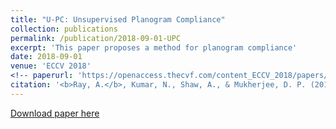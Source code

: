 ```yaml
---
title: "U-PC: Unsupervised Planogram Compliance"
collection: publications
permalink: /publication/2018-09-01-UPC
excerpt: 'This paper proposes a method for planogram compliance'
date: 2018-09-01
venue: 'ECCV 2018'
<!-- paperurl: 'https://openaccess.thecvf.com/content_ECCV_2018/papers/Archan_Ray_U-PC_Unsupervised_Planogram_ECCV_2018_paper.pdf' -->
citation: '<b>Ray, A.</b>, Kumar, N., Shaw, A., & Mukherjee, D. P. (2018). &quot;U-PC: Unsupervised Planogram Compliance.&quot; <i>In European Conference on Computer Vision (pp. 598-613). Springer, Cham</i>. 1(3).'
---
```


[Download paper here](https://openaccess.thecvf.com/content_ECCV_2018/papers/Archan_Ray_U-PC_Unsupervised_Planogram_ECCV_2018_paper.pdf)

<!-- <a href='http://academicpages.github.io/files/paper3.pdf'>Download paper here</a> -->

<!-- This paper is about the number 3. The number 4 is left for future work. -->

<!-- Recommended citation: Your Name, You. (2015). "Paper Title Number 3." <i>Journal 1</i>. 1(3). -->